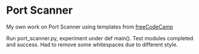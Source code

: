 # Port Scanner

My own work on Port Scanner using templates from [freeCodeCamp](https://www.freecodecamp.org/learn/information-security/information-security-projects/port-scanner)

Run port_scanner.py, experiment under def main().
Test modules completed and success. Had to remove some whitespaces due to different style.
